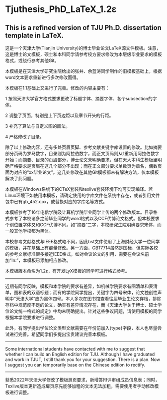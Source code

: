 # Tjuthesis_PhD_LaTeX_1.2ε

## This is a refined version of TJU Ph.D. dissertation template in LaTeX. 

这是一个天津大学(Tianjin University)的博士毕业论文LaTeX源文件模板。注意，这是博士论文模板，硕士和本科同学请参考校方要求修改为本层级毕业要求的模板格式，或绕行参考其他Git。

本模板是在天津大学研究生院给出的张井、余蓝涛同学制作的旧模板基础上，根据word文本要求重新进行多次修改而得。

本模板在1.1基础上又进行了完善。修改的内容主要有：

1 按照天津大学官方格式要求更改了标题字体、摘要字体、各个subsection的字体。

2 调整了页面，特别是上下页边距以及章节开头的行距。

3 补充了算法与自定义图的画法。

4 严格修改了目录。

除了以上修改内容，还有多处页眉页脚、参考文献关键字库设置的修改。比如摘要部分页码为罗马数字，目录则为阿拉伯数字，而正文页码则从1重新用阿拉伯数字开始；而摘要、目录的页眉部分，博士论文未明确要求，但在天大本科生模板里明确严格要求是页眉在这几个部分不出现；而在正文部分要求单数页为章名，偶数页面为对应的“xx毕业论文”。这几处修改在其他Git模板都未有解决方法，仅本模板解决了此问题。

本模板在Windows系统下的CTeX套装和texlive套装环境下均可实现编译。若Linux环境下如使用本模板，请确定使用的字库文件在系统中存在，或者引用文件包中已有gb_452.cpx，或替换对应的字库名等方式。

本模板参考了16年电信学院及计算机学院毕业同学上传的两个修改版本。目录格式参考了本校诸多之前毕业同学的word格式以及CCF优博论文格式。但本校要求个别位置字体又和CCF优博不同。如“摘要”二字，本校研究生院明确要求宋体，而一般其他学校都为黑体。

本校参考文献格式与IEEE格式略不同，因此bst文件使用了上海财经大学一位同学的模板，并在基础上有痕量修改。另一方面，GBT7714虽然是国标，但实际各校的参考文献标准很多接近IEEE格式，如对会议论文的引用，需要在会议名前加“In:”，本模板已添加相应修改。

本模板版本命名为1.2ε，有开发LyX模板的同学可进行格式参考。

***********************************************************

近期有同学反映，模板和本学院的要求有差异，如机械学院要求有图清单和表清单，图和表的双语标题；而有的学院同学提出，关键字为四号宋体，论文独创性声明中“天津大学”应为黑体四号。本人多次在图书馆查看往届毕业生论文存档，排除存档中规范度不足的论文，确实有差异情况存在，而《天津大学关于博士、硕士学位论文统一格式的规定》中均未明确提出。针对这些争议问题，请使用模板的同学根据本学院要求进行调整。

此外，有同学提出学位论文类型文献需要在年份前加入{type}字段，本人也尽量尝试进行完善。希望同学们多提出宝贵建议完善本模板。
***********************************************************
Some international students have contacted with me to suggest that whether I can build an English edition for TJU. Although I have graduated and work in TJUT, I still thank you for your suggestion. There is a plan. Now I suggest you can temporarily base on the Chinese edition to rectify.
***********************************************************
获悉2022年天津大学修改了模板扉页要求，新增答辩评审组成员信息表；同时，Texlive版本更新造成扉页原先能够加粗的文本无法加粗，需要使用者手动修改模板进行调整。
